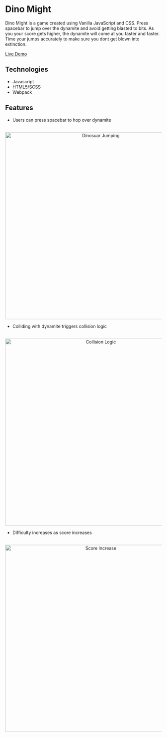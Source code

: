 # Dino Might
Dino Might is a game created using Vanilla JavaScript and CSS. Press spacebar to jump over the dynamite and avoid getting blasted to bits. As you your score gets higher, the dynamite will come at you faster and faster. Time your jumps accurately to make sure you dont get blown into extinction.


[Live Demo](https://asiddiki98.github.io/Dino-Might/)

## Technologies
* Javascript
* HTML5/SCSS
* Webpack

## Features

* Users can press spacebar to hop over dynamite

<br/>
<div align="center">
  <img src="https://media.giphy.com/media/LVdQKHtxN9u2AD43d3/giphy.gif" alt="Dinosuar Jumping" width="600" style="vertical-align:middle">
</div>

* Colliding with dynamite triggers collision logic

<br/>
<div align="center">
  <img src="https://media.giphy.com/media/VrNznGVJZPjc5eq9tq/giphy.gif" alt="Collision Logic" width="600" style="vertical-align:middle">
</div>

* Difficulty increases as score increases

<br/>

<div align="center">
  <img src="https://media.giphy.com/media/4BAIboeiNZVt6qe9NL/giphy.gif" alt="Score Increase" width="600" style="vertical-align:middle">
</div>
